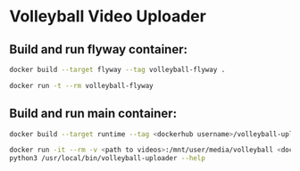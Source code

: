 # Volleyball Video Uploader

## Build and run flyway container:

```sh
docker build --target flyway --tag volleyball-flyway .
```

```sh
docker run -t --rm volleyball-flyway
```

## Build and run main container:

```sh
docker build --target runtime --tag <dockerhub username>/volleyball-uploader .
```

```sh
docker run -it --rm -v <path to videos>:/mnt/user/media/volleyball <dockerhub username>/volleyball-uploader bash
python3 /usr/local/bin/volleyball-uploader --help
```
